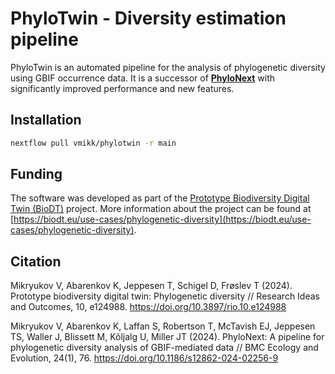 
# PhyloTwin - Diversity estimation pipeline

PhyloTwin is an automated pipeline for the analysis of phylogenetic diversity using GBIF occurrence data. 
It is a successor of [**PhyloNext**](https://phylonext.github.io/) with significantly improved performance and new features.


## Installation

```bash
nextflow pull vmikk/phylotwin -r main
```

## Funding

The software was developed as part of the [Prototype Biodiversity Digital Twin (BioDT)](https://biodt.eu/) project.
More information about the project can be found at [https://biodt.eu/use-cases/phylogenetic-diversity](https://biodt.eu/use-cases/phylogenetic-diversity).


## Citation

Mikryukov V, Abarenkov K, Jeppesen T, Schigel D, Frøslev T (2024). Prototype biodiversity digital twin: Phylogenetic diversity // Research Ideas and Outcomes, 10, e124988. https://doi.org/10.3897/rio.10.e124988

Mikryukov V, Abarenkov K, Laffan S, Robertson T, McTavish EJ, Jeppesen TS, Waller J, Blissett M, Kõljalg U, Miller JT (2024). PhyloNext: A pipeline for phylogenetic diversity analysis of GBIF-mediated data // BMC Ecology and Evolution, 24(1), 76. https://doi.org/10.1186/s12862-024-02256-9



